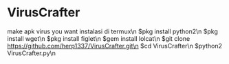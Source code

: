 # VirusCrafter
make apk virus you want
instalasi di termux\n
$pkg install python2\n
$pkg install wget\n
$pkg install figlet\n
$gem install lolcat\n
$git clone https://github.com/herp1337/VirusCrafter.git\n
$cd VirusCrafter\n
$python2 VirusCrafter.py\n 
